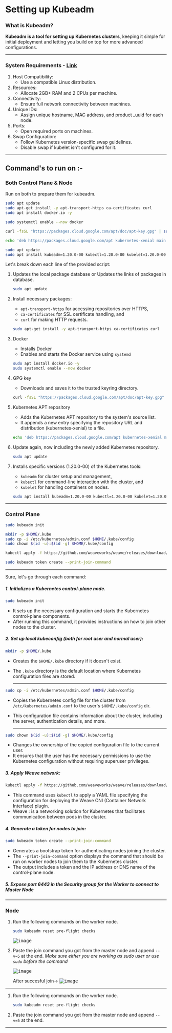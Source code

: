 # Setting up Kubeadm

### What is Kubeadm?

**Kubeadm is a tool for setting up Kubernetes clusters**, keeping it simple for initial deployment and letting you build on top for more advanced configurations.

---

### System Requirements - [Link](https://kubernetes.io/docs/setup/production-environment/tools/kubeadm/install-kubeadm/#before-you-begin)

1. Host Compatibility:
   - Use a compatible Linux distribution.
2. Resources:
   - Allocate 2GB+ RAM and 2 CPUs per machine.
3. Connectivity:
   - Ensure full network connectivity between machines.
4. Unique IDs:
   - Assign unique hostname, MAC address, and product \_uuid for each node.
5. Ports:
   - Open required ports on machines.
6. Swap Configuration:
   - Follow Kubernetes version-specific swap guidelines.
   - Disable swap if kubelet isn't configured for it.

---

## Command's to run on :-

### Both Control Plane & Node

Run on both to prepare them for kubeadm.

```bash
sudo apt update
sudo apt-get install -y apt-transport-https ca-certificates curl
sudo apt install docker.io -y

sudo systemctl enable --now docker

curl -fsSL "https://packages.cloud.google.com/apt/doc/apt-key.gpg" | sudo gpg --dearmor -o /etc/apt/trusted.gpg.d/kubernetes-archive-keyring.gpg

echo 'deb https://packages.cloud.google.com/apt kubernetes-xenial main' | sudo tee /etc/apt/sources.list.d/kubernetes.list

sudo apt update
sudo apt install kubeadm=1.20.0-00 kubectl=1.20.0-00 kubelet=1.20.0-00 -y
```

Let's break down each line of the provided script:

1. Updates the local package database or Updates the links of packages in database.
   ```bash
   sudo apt update
   ```
2. Install necessary packages:

   - `apt-transport-https` for accessing repositories over HTTPS,
   - `ca-certificates` for SSL certificate handling, and
   - `curl` for making HTTP requests.

   ```bash
   sudo apt-get install -y apt-transport-https ca-certificates curl
   ```

3. Docker

   - Installs Docker
   - Enables and starts the Docker service using `systemd`

   ```bash
   sudo apt install docker.io -y
   sudo systemctl enable --now docker
   ```

4. GPG key

   - Downloads and saves it to the trusted keyring directory.

   ```bash
   curl -fsSL "https://packages.cloud.google.com/apt/doc/apt-key.gpg" | sudo gpg --dearmor -o /etc/apt/trusted.gpg.d/kubernetes-archive-keyring.gpg
   ```

5. Kubernetes APT repository

   - Adds the Kubernetes APT repository to the system's source list.
   - It appends a new entry specifying the repository URL and distribution (kubernetes-xenial) to a file.

   ```bash
   echo 'deb https://packages.cloud.google.com/apt kubernetes-xenial main' | sudo tee /etc/apt/sources.list.d/kubernetes.list
   ```

6. Update again, now including the newly added Kubernetes repository.

   ```bash
   sudo apt update
   ```

7. Installs specific versions (1.20.0-00) of the Kubernetes tools:

   - `kubeadm` for cluster setup and management,
   - `kubectl` for command-line interaction with the cluster, and
   - `kubelet` for handling containers on nodes.

   ```bash
   sudo apt install kubeadm=1.20.0-00 kubectl=1.20.0-00 kubelet=1.20.0-00 -y
   ```

---

### Control Plane

```bash
sudo kubeadm init

mkdir -p $HOME/.kube
sudo cp -i /etc/kubernetes/admin.conf $HOME/.kube/config
sudo chown $(id -u):$(id -g) $HOME/.kube/config

kubectl apply -f https://github.com/weaveworks/weave/releases/download/v2.8.1/weave-daemonset-k8s.yaml

sudo kubeadm token create --print-join-command
```

---

Sure, let's go through each command:

##### 1. Initializes a Kubernetes control-plane node.

```bash
sudo kubeadm init
```

- It sets up the necessary configuration and starts the Kubernetes control-plane components.
- After running this command, it provides instructions on how to join other nodes to the cluster.

##### 2. Set up local kubeconfig (both for root user and normal user):

```bash
mkdir -p $HOME/.kube
```

- Creates the `$HOME/.kube` directory if it doesn't exist.
- The `.kube` directory is the default location where Kubernetes configuration files are stored.

  ***

```bash
sudo cp -i /etc/kubernetes/admin.conf $HOME/.kube/config
```

- Copies the Kubernetes config file for the cluster from `/etc/kubernetes/admin.conf` to the user's `$HOME/.kube/config` dir.
- This configuration file contains information about the cluster, including the server, authentication details, and more.

  ***

```bash
sudo chown $(id -u):$(id -g) $HOME/.kube/config
```

- Changes the ownership of the copied configuration file to the current user.
- It ensures that the user has the necessary permissions to use the Kubernetes configuration without requiring superuser privileges.

##### 3. Apply Weave network:

```bash
kubectl apply -f https://github.com/weaveworks/weave/releases/download/v2.8.1/weave-daemonset-k8s.yaml
```

- This command uses `kubectl` to apply a YAML file specifying the configuration for deploying the Weave CNI (Container Network Interface) plugin.
- Weave
  : is a networking solution for Kubernetes that facilitates communication between pods in the cluster.

##### 4. Generate a token for nodes to join:

```bash
sudo kubeadm token create --print-join-command
```

- Generates a bootstrap token for authenticating nodes joining the cluster.
- The `--print-join-command` option displays the command that should be run on worker nodes to join them to the Kubernetes cluster.
- The output includes a token and the IP address or DNS name of the control-plane node.

##### 5. Expose port 6443 in the Security group for the Worker to connect to Master Node

---

### Node

1. Run the following commands on the worker node.

   ```bash
   sudo kubeadm reset pre-flight checks
   ```

   <kbd>![image](https://github.com/paragpallavsingh/kubernetes-kickstarter/assets/40052830/3d29912b-f1a3-4e0b-a6ee-6c9cc5db49fb)</kbd>

2. Paste the join command you got from the master node and append `--v=5` at the end.
   _Make sure either you are working as sudo user or use `sudo` before the command_

   <kbd>![image](https://github.com/paragpallavsingh/kubernetes-kickstarter/assets/40052830/c41e3213-7474-43f9-9a7b-a75694be582a)</kbd>

   After succesful join->
   <kbd>![image](https://github.com/paragpallavsingh/kubernetes-kickstarter/assets/40052830/c530b65a-4afd-4b1d-9748-421c216d64cd)</kbd>

---

1. Run the following commands on the worker node.

   ```bash
   sudo kubeadm reset pre-flight checks
   ```

2. Paste the join command you got from the master node and append `--v=5` at the end.

---
